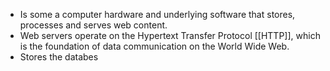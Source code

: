 - Is some a computer hardware and underlying software that stores, processes and serves web content.
- Web servers operate on the Hypertext Transfer Protocol [[HTTP]], which is the foundation of data communication on the World Wide Web.
- Stores the databes